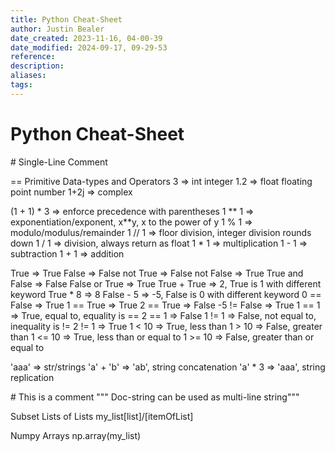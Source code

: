```yaml
---
title: Python Cheat-Sheet
author: Justin Bealer
date_created: 2023-11-16, 04-00-39
date_modified: 2024-09-17, 09-29-53
reference: 
description: 
aliases: 
tags: 
---
```

# Python Cheat-Sheet

\# Single-Line Comment

== Primitive Data-types and Operators
3 => int integer
1.2 => float floating point number
1+2j => complex

(1 + 1) * 3 => enforce precedence with parentheses
1 ** 1 => exponentiation/exponent, x**y, x to the power of y
1 % 1 => modulo/modulus/remainder
1 // 1 => floor division, integer division rounds down
1 / 1 => division, always return as float
1 * 1 => multiplication
1 - 1 => subtraction
1 + 1 => addition

True => True
False => False
not True => False
not False => True
True and False => False
False or True => True
True + True => 2, True is 1 with different keyword
True * 8 => 8
False - 5 => -5, False is 0 with different keyword
0 == False => True
1 == True => True
2 == True => False
-5 != False => True
1 == 1 => True, equal to, equality is ==
2 == 1 => False
1 != 1 => False, not equal to, inequality is !=
2 != 1 => True
1 < 10 => True, less than
1 > 10 => False, greater than
1 <= 10 => True, less than or equal to
1 >= 10 => False, greater than or equal to

'aaa' => str/strings
'a' + 'b' => 'ab', string concatenation
'a' * 3 => 'aaa', string replication

\# This is a comment
""" Doc-string
can be used as multi-line string"""

Subset Lists of Lists
my_list[list]/[itemOfList]

Numpy Arrays np.array(my_list)
